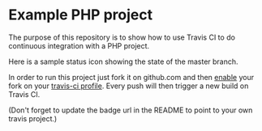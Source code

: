 Example PHP project
===================

The purpose of this repository is to show how to use Travis CI to do
continuous integration with a PHP project.

Here is a sample status icon showing the state of the master branch.

<!--[![Build Status](https://travis-ci.org/ziasf/travis-ci-php-example.svg?branch=master)](http://travis-ci.org/ziasf/travis-ci-php-example)-->

In order to run this project just fork it on github.com and then [enable](http://about.travis-ci.org/docs/user/getting-started/)
your fork on your [travis-ci profile](http://travis-ci.org/profile). Every push will then trigger a new build on Travis CI.

(Don't forget to update the badge url in the README to point to your own travis project.)
